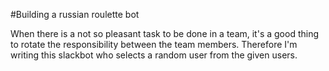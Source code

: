 #Building a russian roulette bot

When there is a not so pleasant task to be done in a team, it's a good thing to rotate the responsibility between the team members.
Therefore I'm writing this slackbot who selects a random user from the given users.
